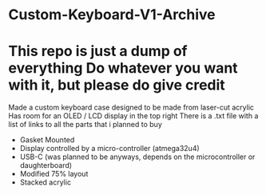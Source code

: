 # Custom-Keyboard-V1-Archive
<h1>
  This repo is just a dump of everything
  Do whatever you want with it, but please do give credit
</h1>
<p>
  Made a custom keyboard case
  designed to be made from laser-cut acrylic
  Has room for an OLED / LCD display in the top right
  There is a .txt file with a list of links to all the parts that i planned to buy
  
  - Gasket Mounted
  - Display controlled by a micro-controller (atmega32u4)
  - USB-C (was planned to be anyways, depends on the microcontroller or daughterboard)
  - Modified 75% layout
  - Stacked acrylic
</p>

